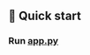 ## 🚀 Quick start  
### Run [app.py](https://github.com/Ahram-Ham/JobScamDetectorWebApp/main/ml-web-app/app.py)
